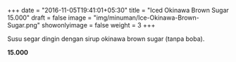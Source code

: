 +++
date = "2016-11-05T19:41:01+05:30"
title = "Iced Okinawa Brown Sugar 15.000"
draft = false
image = "img/minuman/Ice-Okinawa-Brown-Sugar.png"
showonlyimage = false
weight = 3
+++

Susu segar dingin dengan sirup okinawa brown sugar (tanpa boba).

**15.000**